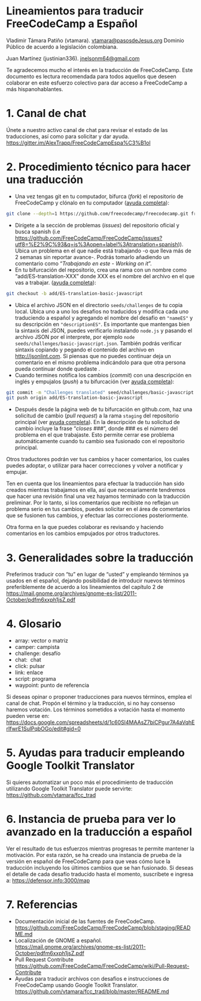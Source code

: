 # Lineamientos para traducir FreeCodeCamp a Español

Vladimir Támara Patiño (vtamara). [vtamara@pasosdeJesus.org](mailto:vtamara@pasosdeJesus.org) Dominio Público de acuerdo a legislación colombiana.

Juan Martínez (justinian336). [jnelsonm64@gmail.com](mailto:jnelsonm64@gmail.com)

Te agradecemos mucho el interés en la traducción de FreeCodeCamp. Este documento es lectura recomendada para todos aquellos que deseen colaborar en este esfuerzo colectivo para dar acceso a FreeCodeCamp a más hispanohablantes.


# 1. Canal de chat 

Únete a nuestro activo canal de chat para revisar el estado de las traducciones, así como para solicitar y dar ayuda. https://gitter.im/AlexTrapp/FreeCodeCampEspa%C3%B1ol


# 2. Procedimiento técnico para hacer una traducción

*  Una vez tengas git en tu computador, bifurca (*fork*) el repositorio de FreeCodeCamp y clónalo en tu computador ([ayuda completa](https://help.github.com/articles/fork-a-repo/)):
```sh
git clone --depth=1 https://github.com/freecodecamp/freecodecamp.git freecodecamp
```
*  Dirígete a la sección de problemas (*issues*) del repositorio oficial y busca spanish (i.e https://github.com/FreeCodeCamp/FreeCodeCamp/issues?utf8=%E2%9C%93&q=is%3Aopen+label%3Atranslation+spanish)). Ubica un problema en el que nadie está trabajando -o que lleva más de 2 semanas sin reportar avance-.  Podrás tomarlo añadiendo un comentario como “*Trabajando en este - Working on it*”.
*  En tu bifurcación del repositorio, crea una rama con un nombre como “add/ES-translation-XXX” donde XXX es el nombre del archivo en el que vas a trabajar.  ([ayuda completa](https://github.com/Kunena/Kunena-Forum/wiki/Create-a-new-branch-with-git-and-manage-branches)):
```sh
git checkout -b add/ES-translation-basic-javascript
```
*  Ubica el archivo JSON en el directorio ```seeds/challenges``` de tu copia local. Ubica uno a uno los desafios no traducidos y modifica cada uno traduciendo a español y agregando el nombre del desafio en ```"nameES"``` y su descripción en ```"descriptionES"```. Es importante que mantengas bien la sintaxis del JSON, puedes verificarlo instalando ```node.js``` y pasando el archivo JSON por el interprete, por ejemplo ```node seeds/challenges/basic-javascript.json```. También podrás verificar sintaxis copiando y pegando el contenido del archivo en http://jsonlint.com.    Si piensas que no puedes continuar deja un comentario en el mismo problema indicándolo para que otra persona pueda continuar donde quedaste . 
* Cuando termines notifica los cambios (*commit*) con una descripción en inglés y empujalos (*push*) a tu bifurcación (ver [ayuda completa](https://help.github.com/articles/pushing-to-a-remote/)):
```sh
git commit -m "Challenges translated" seed/challenges/basic-javascript.json 
git push origin add/ES-translation-basic-javascript
```
*  Después desde la página web de tu bifurcación en github.com, haz una solicitud de cambio (*pull request*) a la rama ```staging``` del repositorio principal (ver [ayuda completa](https://help.github.com/articles/creating-a-pull-request/)). En la descripción de tu solicitud de cambio incluye la frase “*closes ###*”, donde ### es el número del problema en el que trabajaste. Esto permite cerrar ese problema automáticamente cuando tu cambio sea fusionado con el repositorio principal.

Otros traductores podrán ver tus cambios y hacer comentarios, los cuales puedes adoptar, o utilizar para hacer correcciones y volver a notificar y empujar. 

Ten en cuenta que los lineamientos para efectuar la traducción han sido creados mientras trabajamos en ella, así que necesariamente tendremos que hacer una revisión final una vez hayamos terminado con la traducción preliminar. Por lo tanto, si los comentarios que recibiste no reflejan un problema serio en tus cambios, puedes solicitar en el área de comentarios que se fusionen tus cambios, y efectuar las correcciones posteriormente.

Otra forma en la que puedes colaborar es revisando y haciendo comentarios en los cambios empujados por otros traductores.


# 3. Generalidades sobre la traducción

Preferimos traducir con “tu” en lugar de “usted” y empleando términos ya usados en el español, dejando posibilidad de introducir nuevos términos preferiblemente de acuerdo a los lineamientos del capítulo 2 de https://mail.gnome.org/archives/gnome-es-list/2011-October/pdfm6xxph1jsZ.pdf


# 4. Glosario

*   array: vector o matriz
*   camper: campista
*   challenge: desafío
*   chat: &nbsp;chat 
*   click: pulsar
*   link: enlace
*   script: programa
*   waypoint: punto de referencia

Si deseas opinar o proponer traducciones para nuevos términos, emplea el canal de chat.  Propón el término y la traducción, si no hay consenso haremos votación. Los términos sometidos a votación hasta el momento pueden verse en: 
https://docs.google.com/spreadsheets/d/1c60Sl4MAAsZ7biCPgur7A4aVqhErIfwrE1SulPqbOGo/edit#gid=0


# 5. Ayudas para traducir empleando Google Toolkit Translator 

Si quieres automatizar un poco más el procedimiento de traducción utilizando Google Toolkit Translator puede servirte: https://github.com/vtamara/fcc_trad


# 6. Instancia de prueba para ver lo avanzado en la traducción a español

Ver el resultado de tus esfuerzos mientras progresas te permite mantener la motivación. Por esta razón, se ha creado una instancia de prueba de la versión en español de FreeCodeCamp para que veas cómo luce la traducción incluyendo los últimos cambios que se han fusionado. Si deseas el detalle de cada desafío traducido hasta el momento, suscríbete e ingresa a: https://defensor.info:3000/map

# 7. Referencias

* Documentación inicial de las fuentes de FreeCodeCamp. https://github.com/FreeCodeCamp/FreeCodeCamp/blob/staging/README.md
* Localización de GNOME a español. https://mail.gnome.org/archives/gnome-es-list/2011-October/pdfm6xxph1jsZ.pdf
* Pull Request Contribute https://github.com/FreeCodeCamp/FreeCodeCamp/wiki/Pull-Request-Contribute
* Ayudas para traducir archivos con desafios e instrucciones de FreeCodeCamp usando Google Toolkit Translator. https://github.com/vtamara/fcc_trad/blob/master/README.md
